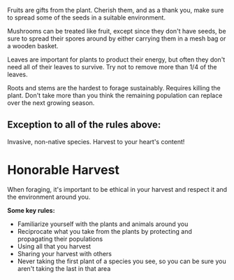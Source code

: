 Fruits are gifts from the plant. Cherish them, and as a thank you, make sure to spread some of the seeds in a suitable environment. 

Mushrooms can be treated like fruit, except since they don't have seeds, be sure to spread their spores around by either carrying them in a mesh bag or a wooden basket.

Leaves are important for plants to product their energy, but often they don't need all of their leaves to survive. Try not to remove more than 1/4 of the leaves. 

Roots and stems are the hardest to forage sustainably. Requires killing the plant. Don't take more than you think the remaining population can replace over the next growing season.
## Exception to all of the rules above:
Invasive, non-native species. Harvest to your heart's content!

# Honorable Harvest

When foraging, it's important to be ethical in your harvest and respect it and the environment around you. 

**Some key rules:**
- Familiarize yourself with the plants and animals around you
- Reciprocate what you take from the plants by protecting and propagating their populations
- Using all that you harvest
- Sharing your harvest with others
- Never taking the first plant of a species you see, so you can be sure you aren't taking the last in that area

